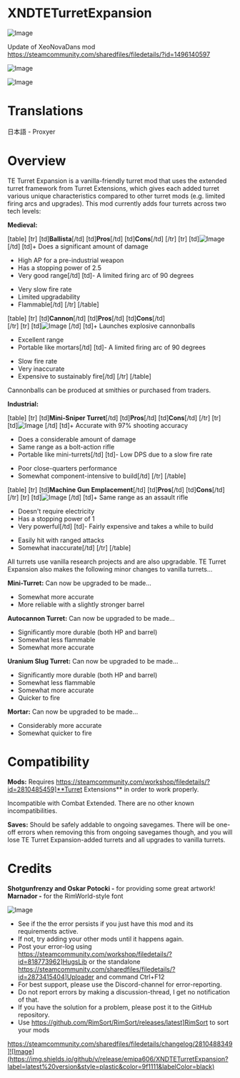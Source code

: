 # XNDTETurretExpansion

![Image](https://i.imgur.com/buuPQel.png)

Update of XeoNovaDans mod
https://steamcommunity.com/sharedfiles/filedetails/?id=1496140597

![Image](https://i.imgur.com/pufA0kM.png)

	
![Image](https://i.imgur.com/Z4GOv8H.png)

# **Translations**

日本語 - Proxyer

# **Overview**

TE Turret Expansion is a vanilla-friendly turret mod that uses the extended turret framework from Turret Extensions, which gives each added turret various unique characteristics compared to other turret mods (e.g. limited firing arcs and upgrades). This mod currently adds four turrets across two tech levels:

**Medieval:**

[table]
[tr]
        [td]**Ballista**[/td]
	[td]**Pros**[/td]
	[td]**Cons**[/td]
[/tr]
[tr]
        [td]![Image](https://i.imgur.com/82qGHTr.png)
[/td]
	[td]+ Does a significant amount of damage
+ High AP for a pre-industrial weapon
+ Has a stopping power of 2.5
+ Very good range[/td]
	[td]- A limited firing arc of 90 degrees
- Very slow fire rate
- Limited upgradability
- Flammable[/td]
[/tr]
[/table]

[table]
[tr]
        [td]**Cannon**[/td]
	[td]**Pros**[/td]
	[td]**Cons**[/td]     
[/tr]
[tr]
        [td]![Image](https://i.imgur.com/rnU8iX2.png)
[/td]
	[td]+ Launches explosive cannonballs
+ Excellent range
+ Portable like mortars[/td]
	[td]- A limited firing arc of 90 degrees
- Slow fire rate
- Very inaccurate
- Expensive to sustainably fire[/td]
[/tr]
[/table]

Cannonballs can be produced at smithies or purchased from traders.

**Industrial:**

[table]
[tr]
        [td]**Mini-Sniper Turret**[/td]
	[td]**Pros**[/td]
	[td]**Cons**[/td]
[/tr]
[tr]
        [td]![Image](https://i.imgur.com/EOYHapH.png)
[/td]
	[td]+ Accurate with 97% shooting accuracy
+ Does a considerable amount of damage
+ Same range as a bolt-action rifle
+ Portable like mini-turrets[/td]
	[td]- Low DPS due to a slow fire rate
- Poor close-quarters performance
- Somewhat component-intensive to build[/td]
[/tr]
[/table]

[table]
[tr]
        [td]**Machine Gun Emplacement**[/td]
	[td]**Pros**[/td]
	[td]**Cons**[/td]
[/tr]
[tr]
        [td]![Image](https://i.imgur.com/RsM9L1D.png)
[/td]
	[td]+ Same range as an assault rifle
+ Doesn't require electricity
+ Has a stopping power of 1
+ Very powerful[/td]
	[td]- Fairly expensive and takes a while to build
- Easily hit with ranged attacks
- Somewhat inaccurate[/td]
[/tr]
[/table]

All turrets use vanilla research projects and are also upgradable. TE Turret Expansion also makes the following minor changes to vanilla turrets...

**Mini-Turret:**
Can now be upgraded to be made...

- Somewhat more accurate
- More reliable with a slightly stronger barrel



**Autocannon Turret:**
Can now be upgraded to be made...

- Significantly more durable (both HP and barrel)
- Somewhat less flammable
- Somewhat more accurate



**Uranium Slug Turret:**
Can now be upgraded to be made...

- Significantly more durable (both HP and barrel)
- Somewhat less flammable
- Somewhat more accurate
- Quicker to fire



**Mortar:**
Can now be upgraded to be made...

- Considerably more accurate
- Somewhat quicker to fire



# **Compatibility**

**Mods:**
Requires https://steamcommunity.com/workshop/filedetails/?id=2810485459]**Turret Extensions** in order to work properly. 

Incompatible with Combat Extended. There are no other known incompatibilities.

**Saves:**
Should be safely addable to ongoing savegames. There will be one-off errors when removing this from ongoing savegames though, and you will lose TE Turret Expansion-added turrets and all upgrades to vanilla turrets.

# **Credits**

**Shotgunfrenzy and Oskar Potocki -** for providing some great artwork!
**Marnador -** for the RimWorld-style font

![Image](https://i.imgur.com/PwoNOj4.png)



-  See if the the error persists if you just have this mod and its requirements active.
-  If not, try adding your other mods until it happens again.
-  Post your error-log using https://steamcommunity.com/workshop/filedetails/?id=818773962]HugsLib or the standalone https://steamcommunity.com/sharedfiles/filedetails/?id=2873415404]Uploader and command Ctrl+F12
-  For best support, please use the Discord-channel for error-reporting.
-  Do not report errors by making a discussion-thread, I get no notification of that.
-  If you have the solution for a problem, please post it to the GitHub repository.
-  Use https://github.com/RimSort/RimSort/releases/latest]RimSort to sort your mods



https://steamcommunity.com/sharedfiles/filedetails/changelog/2810488349]![Image](https://img.shields.io/github/v/release/emipa606/XNDTETurretExpansion?label=latest%20version&style=plastic&color=9f1111&labelColor=black)

